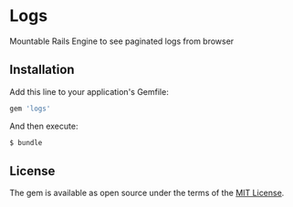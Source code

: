 # Logs
Mountable Rails Engine to see paginated logs from browser

## Installation
Add this line to your application's Gemfile:

```ruby
gem 'logs'
```

And then execute:
```bash
$ bundle
```

## License
The gem is available as open source under the terms of the [MIT License](http://opensource.org/licenses/MIT).
